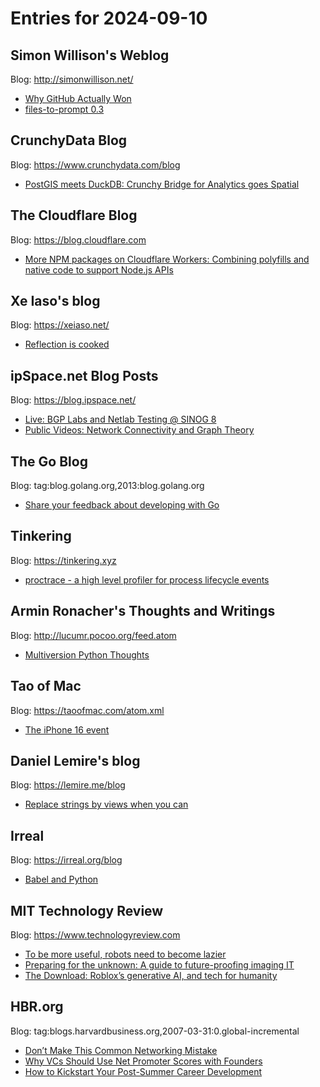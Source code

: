 # Entries for 2024-09-10
## Simon Willison's Weblog 
Blog: http://simonwillison.net/ 

- [Why GitHub Actually Won](https://simonwillison.net/2024/Sep/9/why-github-actually-won/#atom-everything)
- [files-to-prompt 0.3](https://simonwillison.net/2024/Sep/9/files-to-prompt-03/#atom-everything)
## CrunchyData Blog 
Blog: https://www.crunchydata.com/blog 

- [ PostGIS meets DuckDB: Crunchy Bridge for Analytics goes Spatial ](https://www.crunchydata.com/blog/postgis-meets-duckdb-crunchy-bridge-for-analytics-goes-spatial)
##  The Cloudflare Blog  
Blog: https://blog.cloudflare.com 

- [More NPM packages on Cloudflare Workers: Combining polyfills and native code to support Node.js APIs](https://blog.cloudflare.com/more-npm-packages-on-cloudflare-workers-combining-polyfills-and-native-code)
## Xe Iaso's blog 
Blog: https://xeiaso.net/ 

- [Reflection is cooked](https://xeiaso.net/blog/2024/reflection-cooked/)
## ipSpace.net Blog Posts 
Blog: https://blog.ipspace.net/ 

- [Live: BGP Labs and Netlab Testing @ SINOG 8](https://blog.ipspace.net/2024/09/live-bgp-labs-netlab-sinog-8/?utm_source=atom_feed)
- [Public Videos: Network Connectivity and Graph Theory](https://blog.ipspace.net/2024/09/spanning-tree-videos/?utm_source=atom_feed)
## The Go Blog 
Blog: tag:blog.golang.org,2013:blog.golang.org 

- [Share your feedback about developing with Go](https://go.dev/blog/survey2024-h2)
## Tinkering 
Blog: https://tinkering.xyz 

- [proctrace - a high level profiler for process lifecycle events](https://tinkering.xyz/proctrace/)
## Armin Ronacher's Thoughts and Writings 
Blog: http://lucumr.pocoo.org/feed.atom 

- [Multiversion Python Thoughts](http://lucumr.pocoo.org/2024/9/9/multiversion-python)
## Tao of Mac 
Blog: https://taoofmac.com/atom.xml 

- [The iPhone 16 event](https://taoofmac.com/space/blog/2024/09/09/2000)
## Daniel Lemire's blog 
Blog: https://lemire.me/blog 

- [Replace strings by views when you can](https://lemire.me/blog/2024/09/09/replace-stdstring-by-stdstring_view-when-you-can/)
## Irreal 
Blog: https://irreal.org/blog 

- [Babel and Python](https://irreal.org/blog/?p=12435)
## MIT Technology Review 
Blog: https://www.technologyreview.com 

- [To be more useful, robots need to become lazier](https://www.technologyreview.com/2024/09/09/1103733/to-be-more-useful-robots-need-to-become-lazier/)
- [Preparing for the unknown: A guide to future-proofing imaging IT](https://www.technologyreview.com/2024/09/09/1103372/preparing-for-the-unknown-a-guide-to-future-proofing-imaging-it/)
- [The Download: Roblox’s generative AI, and tech for humanity](https://www.technologyreview.com/2024/09/09/1103728/the-download-robloxs-generative-ai-and-tech-for-humanity/)
## HBR.org 
Blog: tag:blogs.harvardbusiness.org,2007-03-31:0.global-incremental 

- [Don’t Make This Common Networking Mistake](https://hbr.org/2024/09/dont-make-this-common-networking-mistake)
- [Why VCs Should Use Net Promoter Scores with Founders](https://hbr.org/2024/09/why-vcs-should-use-net-promoter-scores-with-founders)
- [How to Kickstart Your Post-Summer Career Development](https://hbr.org/2024/09/how-to-kickstart-your-post-summer-career-development)